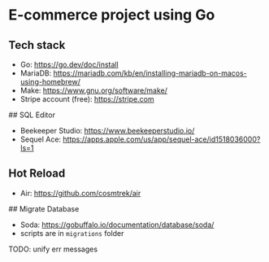 # E-commerce project using Go

## Tech stack

- Go: https://go.dev/doc/install
- MariaDB: https://mariadb.com/kb/en/installing-mariadb-on-macos-using-homebrew/
- Make: https://www.gnu.org/software/make/
- Stripe account (free): https://stripe.com

## SQL Editor

- Beekeeper Studio: https://www.beekeeperstudio.io/
- Sequel Ace: https://apps.apple.com/us/app/sequel-ace/id1518036000?ls=1

## Hot Reload

- Air: https://github.com/cosmtrek/air

## Migrate Database

- Soda: https://gobuffalo.io/documentation/database/soda/
- scripts are in `migrations` folder

TODO: unify err messages
